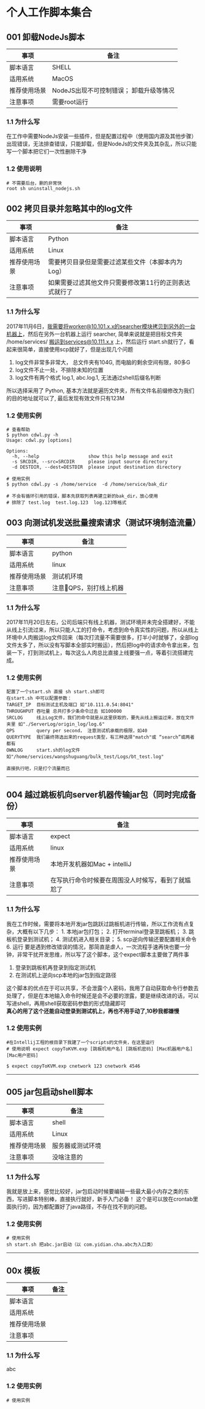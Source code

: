 # 个人工作脚本集合


## 001 卸载NodeJs脚本
事项         | 备注           |
--------------------|------------------|
脚本语言     | SHELL|
适用系统 | MacOS|
推荐使用场景  | NodeJS出现不可控制错误； 卸载升级等情况|
注意事项     | 需要root运行 |
### 1.1 为什么写

   在工作中需要NodeJs安装一些插件，但是配置过程中（使用国内源及其他步骤）出现错误，无法排查错误，只能卸载，但是NodeJs的文件夹及其杂乱，所以只能写一个脚本把它们一次性删除干净

### 1.2 使用说明

```
# 不需要后台，删的非常快
root sh uninstall_nodejs.sh
```


## 002 拷贝目录并忽略其中的log文件
事项         | 备注           |
--------------------|------------------|
脚本语言     | Python|
适用系统 | Linux|
推荐使用场景  | 需要拷贝目录但是需要过滤某些文件（本脚本内为Log）|
注意事项     | 如果需要过滤其他文件只需要修改第11行的正则表达式就行了 |
### 1.1 为什么写
   2017年11月6日，我需要将worker@10.101.x.x的searcher模块拷贝到另外的一台机器上，然后在另外一台机器上运行 searcher, 简单来说就是把目标文件夹 /home/services/ 搬运到services@10.111.x.x 上，然后运行 start.sh就行了，看起来很简单，直接使用scp就好了，但是出现几个问题  
   
   1. log文件非常多非常大， 总文件夹有104G, 而电脑的剩余空间有限，80多G
   2. log文件不止一处，不排除未知的位置
   3. log文件有两个格式 log.1, abc.log.1, 无法通过shell后缀名判断

所以选择采用了 Python, 基本方法就是遍历文件夹，所有文件名前缀修改为我们的目的地址就可以了, 最后发现有效文件只有123M
    
   

### 1.2 使用实例

```
# 查看帮助
$ python cdwl.py -h
Usage: cdwl.py [options]

Options:
  -h, --help                  show this help message and exit
  -s SRCDIR, --src=SRCDIR     please input source directory
  -d DESTDIR, --dest=DESTDIR  please input destination directory
                        
# 使用实例
$ python cdwl.py -s /home/service  -d /home/service/bak_dir

# 不会有循环引用的错误，脚本先获取列表再建立新的bak_dir，放心使用                      
# 排除了 test.log  test.log.123  log.123等格式
```

## 003 向测试机发送批量搜索请求（测试环境制造流量）
事项         | 备注           |
--------------------|------------------|
脚本语言     |python|
适用系统 |linux|
推荐使用场景  |测试机环境|
注意事项     |注意QPS，别打线上机器|
### 1.1 为什么写
2017年11月20日左右，公司后端只有线上机器，测试环境并未完全搭建好，不能从线上引流过来，所以只能人工的打命令，考虑到命令真实性的问题，所以从线上环境中人肉搬运log文件回来（每次打流量不需要很多，打半小时就够了，全部log文件太多了，所以没有写脚本全部实时搬运），然后把log中的请求命令拿出来，包装一下，打到测试机上，每次这么人肉总比直接上线要强一点，等着引流搭建完成。

### 1.2 使用实例

```
配置了一个start.sh 直接 sh start.sh即可
在start.sh 中可以配置参数：
TARGET_IP  目标测试主机及端口 如"10.111.0.54:8041"
THROUGHPUT 吞吐量 总共打多少条命令过去 如100000
SRCLOG     线上Log文件，我们的命令就是从这里获取的，要先从线上搬运过来，放在文件夹里 如"./ServerLog/origin_log/log.6"
QPS        query per second， 注意测试机承载的极限，如40
QUERYTYPE  我们最终筛选出来的request类型，有三种选择"match"或 “search”或两者都有
OWNLOG     start.sh的log文件 如"/home/services/wangshuguang/bulk_test/Logs/bt_test.log"

直接执行吧，只是打个流量而已
```

-----
## 004 越过跳板机向server机器传输jar包（同时完成备份）
事项         | 备注           |
--------------------|------------------|
脚本语言     |expect|
适用系统 |linux|
推荐使用场景  |本地开发机器如Mac + intelliJ|
注意事项     |在写执行命令时候要在周围没人时候写，看到了就尴尬了|
### 1.1 为什么写
我在工作时候，需要将本地开发jar包跳跃过跳板机进行传输，所以工作流有点复杂，大概有以下几步： 1. 本地jar包打包； 2. 打开terminal登录至跳板机； 3. 跳板机登录到测试机； 4. 测试机进入相关目录； 5. scp逆向传输还要配置相关命令 6. 运行
要是遇到修改错误的情况，那简直是虐人，一次流程手速再快也要一分钟，非常干扰开发思维，所以写了这个脚本，这个expect脚本主要做了两件事

1. 登录到跳板机再登录到指定测试机
2. 在测试机上逆向scp本地的jar包到指定路径

这个脚本的优点在于可以共享，不会泄露个人密码，我用了自动获取命令行参数去处理了，但是在本地输入命令时候还是会不必要的泄露，要是继续改进的话，可以写进shell，再用shell获取密码参数的形式隐藏即可  
__真心的用了这个还能自动登录到测试机上，再也不用手动了,10秒我都嫌慢__



### 1.2 使用实例

```
#在Intellij工程的根目录下我建了一个scripts的文件夹，在这里运行
# 使用说明 expect copyToKVM.exp [跳板机用户名] [跳板机密码] [Mac机器用户名] [Mac用户密码]

$ expect copyToKVM.exp cnetwork 123 cnetwork 4546
```

-----
## 005 jar包启动shell脚本
事项         | 备注           |
--------------------|------------------|
脚本语言     | shell|
适用系统 | Linux|
推荐使用场景  |服务器或测试环境 |
注意事项     | 没啥注意的 |
### 1.1 为什么写
我就是放上来，感觉比较好，jar包启动时候要编辑一些最大最小内存之类的东西，写进脚本特别棒，直接执行就好，新手入门必备！
这个是可以放在crontab里面执行的，因为都配置好了java路径，不存在找不到的问题。

### 1.2 使用实例

```
# 使用实例
sh start.sh 把abc.jar启动（以 com.yidian.cha.abc为入口类）
```





-----
## 00x 模板
事项         | 备注           |
--------------------|------------------|
脚本语言     | |
适用系统 | |
推荐使用场景  | |
注意事项     |  |
### 1.1 为什么写

   abc

### 1.2 使用实例

```
# 使用实例
```

